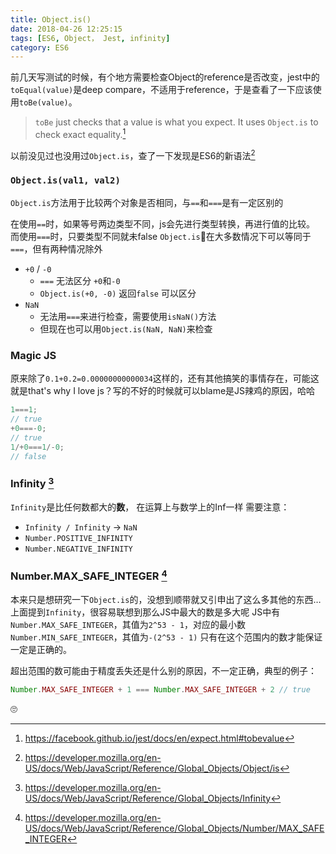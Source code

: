 ```yaml
---
title: Object.is()
date: 2018-04-26 12:25:15
tags: [ES6, Object， Jest, infinity]
category: ES6
---
```

前几天写测试的时候，有个地方需要检查Object的reference是否改变，jest中的`toEqual(value)`是deep compare，不适用于reference，于是查看了一下应该使用`toBe(value)`。

> `toBe` just checks that a value is what you expect. It uses `Object.is` to check exact equality.[^1]

以前没见过也没用过`Object.is`，查了一下发现是ES6的新语法[^2]

### `Object.is(val1, val2)`
`Object.is`方法用于比较两个对象是否相同，与`==`和`===`是有一定区别的

在使用`==`时，如果等号两边类型不同，js会先进行类型转换，再进行值的比较。
而使用`===`时，只要类型不同就未false
`Object.is`在大多数情况下可以等同于`===`，但有两种情况除外
- `+0` / `-0` 
  - `===` 无法区分 `+0`和`-0`
  - `Object.is(+0, -0)` 返回`false` 可以区分
- `NaN` 
  - 无法用`===`来进行检查，需要使用`isNaN()`方法
  - 但现在也可以用`Object.is(NaN, NaN)`来检查

### Magic JS
原来除了`0.1+0.2=0.00000000000034`这样的，还有其他搞笑的事情存在，可能这就是that's why I love js？写的不好的时候就可以blame是JS辣鸡的原因，哈哈
```javascript
1===1; 
// true
+0===-0; 
// true
1/+0===1/-0;
// false
```

### Infinity [^4]
`Infinity`是比任何数都大的**数**， 在运算上与数学上的Inf一样
需要注意：
- `Infinity / Infinity` -> `NaN`
- `Number.POSITIVE_INFINITY`
- `Number.NEGATIVE_INFINITY`

### Number.MAX_SAFE_INTEGER [^5]
本来只是想研究一下`Object.is`的，没想到顺带就又引申出了这么多其他的东西…上面提到`Infinity`，很容易联想到那么JS中最大的数是多大呢
JS中有`Number.MAX_SAFE_INTEGER`，其值为`2^53 - 1`，对应的最小数`Number.MIN_SAFE_INTEGER`，其值为`-(2^53 - 1)` 只有在这个范围内的数才能保证一定是正确的。

超出范围的数可能由于精度丢失还是什么别的原因，不一定正确，典型的例子：
```javascript
Number.MAX_SAFE_INTEGER + 1 === Number.MAX_SAFE_INTEGER + 2 // true
```
🙄

[^1]: https://facebook.github.io/jest/docs/en/expect.html#tobevalue
[^2]: https://developer.mozilla.org/en-US/docs/Web/JavaScript/Reference/Global_Objects/Object/is
[^3]: https://stackoverflow.com/questions/7223359/are-0-and-0-the-same
[^4]: https://developer.mozilla.org/en-US/docs/Web/JavaScript/Reference/Global_Objects/Infinity
[^5]: https://developer.mozilla.org/en-US/docs/Web/JavaScript/Reference/Global_Objects/Number/MAX_SAFE_INTEGER
